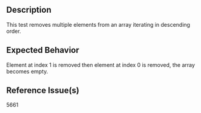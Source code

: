 ## Description

This test removes multiple elements from an array iterating in descending order.

## Expected Behavior

Element at index 1 is removed then element at index 0 is removed, the array becomes empty.

## Reference Issue(s)

5661